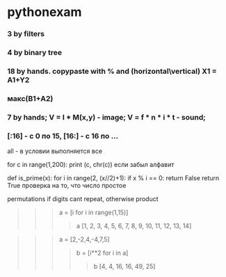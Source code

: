 # pythonexam
### 3 by filters
### 4 by binary tree
### 18 by hands. copypaste with % and (horizontal\vertical) X1 = A1+Y2
### макс(В1+А2)
### 7 by hands; V = I * M(x,y) - image; V = f * n * i * t - sound;

### [:16] -  с 0 по 15, [16:] - с 16 по ...
all - в условии выполняется все

for c in range(1,200):
    print (c, chr(c))
если забыл алфавит

def is_prime(x):
    for i in range(2, (x//2)+1):
        if x % i == 0:
            return False
    return True
проверка на то, что число простое

permutations if digits cant repeat, otherwise product
>>> a = [i for i in range(1,15)]
>>>> a
[1, 2, 3, 4, 5, 6, 7, 8, 9, 10, 11, 12, 13, 14]

>>> a = [2,-2,4,-4,7,5]
>>>> b = [i**2 for i in a]
>>>>> b
[4, 4, 16, 16, 49, 25]
 
